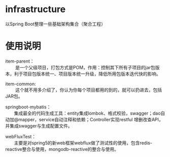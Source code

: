 # infrastructure
以Spring Boot整理一些基础架构集合（聚合工程）

# 使用说明
<p>item-parent：<br />
&nbsp;&nbsp;&nbsp;&nbsp;&nbsp; &nbsp; 是一个父级项目，打包方式是POM，作用：控制其下所有子项目的jar包版本，利于项目包版本统一、项目版本统一升级，降低所用包版本迭代快的影响。</p>

<p>item-common:<br />
&nbsp;&nbsp;&nbsp;&nbsp;&nbsp; &nbsp; 这个就不用多介绍了，你认为你每个项目都用的到的，就可以扔进去，包括JAR包。</p>
        
<p>springboot-mybatis：<br/>
&nbsp;&nbsp;&nbsp;&nbsp;&nbsp; &nbsp;集成最全的代码生成工具：entity集成lombok、格式校验，swagger；dao自动加@mapper，service自动注释和依赖；Controller实现restful 增删改查API，并集成swagger与生成配置文件。

<p>webFluxTest：<br/>
&nbsp;&nbsp;&nbsp;&nbsp;&nbsp; &nbsp;主要是对spring5的新web框架webflux做了测试性的使用，包含redis-reactive整合与使用，mongodb-reactive的整合与使用。

